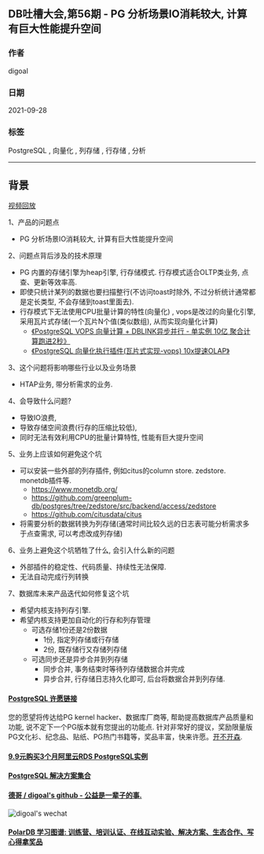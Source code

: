 ## DB吐槽大会,第56期 - PG 分析场景IO消耗较大, 计算有巨大性能提升空间  
  
### 作者  
digoal  
  
### 日期  
2021-09-28  
  
### 标签  
PostgreSQL , 向量化 , 列存储 , 行存储 , 分析    
  
----  
  
## 背景  
[视频回放](https://www.bilibili.com/video/BV1nr4y1B7zL/)  
  
1、产品的问题点  
- PG 分析场景IO消耗较大, 计算有巨大性能提升空间  
  
2、问题点背后涉及的技术原理  
- PG 内置的存储引擎为heap引擎, 行存储模式. 行存模式适合OLTP类业务, 点查、更新等效率高.   
- 即使只统计某列的数据也要扫描整行(不访问toast时除外, 不过分析统计通常都是定长类型, 不会存储到toast里面去).   
- 行存模式下无法使用CPU批量计算的特性(向量化) , vops是改过的向量化引擎, 采用瓦片式存储(一个瓦片N个值(类似数组), 从而实现向量化计算)  
    - [《PostgreSQL VOPS 向量计算 + DBLINK异步并行 - 单实例 10亿 聚合计算跑进2秒》](../201802/20180210_01.md)    
    - [《PostgreSQL 向量化执行插件(瓦片式实现-vops) 10x提速OLAP》](../201702/20170225_01.md)    
  
3、这个问题将影响哪些行业以及业务场景  
- HTAP业务, 带分析需求的业务.   
  
4、会导致什么问题?  
- 导致IO浪费,   
- 导致存储空间浪费(行存的压缩比较低),  
- 同时无法有效利用CPU的批量计算特性, 性能有巨大提升空间  
  
5、业务上应该如何避免这个坑  
- 可以安装一些外部的列存插件, 例如citus的column store. zedstore. monetdb插件等.   
    - https://www.monetdb.org/
    - https://github.com/greenplum-db/postgres/tree/zedstore/src/backend/access/zedstore
    - https://github.com/citusdata/citus   
- 将需要分析的数据转换为列存储(通常时间比较久远的日志表可能分析需求多于点查需求, 可以考虑改成列存储)  
  
6、业务上避免这个坑牺牲了什么, 会引入什么新的问题  
- 外部插件的稳定性、代码质量、持续性无法保障.   
- 无法自动完成行列转换  
  
7、数据库未来产品迭代如何修复这个坑  
- 希望内核支持列存引擎.  
- 希望内核支持更加自动化的行存和列存管理  
    - 可选存储1份还是2份数据  
        - 1份, 指定列存储或行存储  
        - 2份, 既存储行又存储列存储  
    - 可选同步还是异步合并到列存储  
        - 同步合并, 事务结束时等待列存储数据合并完成  
        - 异步合并, 行存储日志持久化即可, 后台将数据合并到列存储.   
  
  
  
#### [PostgreSQL 许愿链接](https://github.com/digoal/blog/issues/76 "269ac3d1c492e938c0191101c7238216")
您的愿望将传达给PG kernel hacker、数据库厂商等, 帮助提高数据库产品质量和功能, 说不定下一个PG版本就有您提出的功能点. 针对非常好的提议，奖励限量版PG文化衫、纪念品、贴纸、PG热门书籍等，奖品丰富，快来许愿。[开不开森](https://github.com/digoal/blog/issues/76 "269ac3d1c492e938c0191101c7238216").  
  
  
#### [9.9元购买3个月阿里云RDS PostgreSQL实例](https://www.aliyun.com/database/postgresqlactivity "57258f76c37864c6e6d23383d05714ea")
  
  
#### [PostgreSQL 解决方案集合](https://yq.aliyun.com/topic/118 "40cff096e9ed7122c512b35d8561d9c8")
  
  
#### [德哥 / digoal's github - 公益是一辈子的事.](https://github.com/digoal/blog/blob/master/README.md "22709685feb7cab07d30f30387f0a9ae")
  
  
![digoal's wechat](../pic/digoal_weixin.jpg "f7ad92eeba24523fd47a6e1a0e691b59")
  
  
#### [PolarDB 学习图谱: 训练营、培训认证、在线互动实验、解决方案、生态合作、写心得拿奖品](https://www.aliyun.com/database/openpolardb/activity "8642f60e04ed0c814bf9cb9677976bd4")
  
